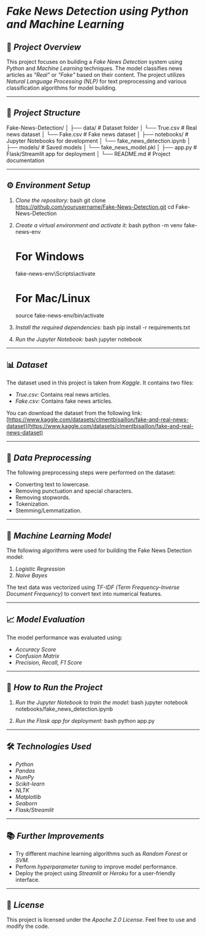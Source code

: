# *Fake News Detection using Python and Machine Learning*

## 📌 *Project Overview*
This project focuses on building a *Fake News Detection* system using *Python* and *Machine Learning* techniques. The model classifies news articles as *"Real"* or *"Fake"* based on their content. The project utilizes *Natural Language Processing (NLP)* for text preprocessing and various classification algorithms for model building.

---

## 📂 *Project Structure*

Fake-News-Detection/
│
├── data/                   # Dataset folder
│   └── True.csv            # Real news dataset
│   └── Fake.csv            # Fake news dataset
│
├── notebooks/              # Jupyter Notebooks for development
│   └── fake_news_detection.ipynb
│
├── models/                 # Saved models
│   └── fake_news_model.pkl
│
├── app.py                  # Flask/Streamlit app for deployment
│
└── README.md               # Project documentation


---

## ⚙ *Environment Setup*

1. *Clone the repository:*
   bash
   git clone https://github.com/yourusername/Fake-News-Detection.git
   cd Fake-News-Detection
   

2. *Create a virtual environment and activate it:*
   bash
   python -m venv fake-news-env
   # For Windows
   fake-news-env\Scripts\activate
   # For Mac/Linux
   source fake-news-env/bin/activate
   

3. *Install the required dependencies:*
   bash
   pip install -r requirements.txt
   

4. *Run the Jupyter Notebook:*
   bash
   jupyter notebook
   

---

## 📊 *Dataset*
The dataset used in this project is taken from *Kaggle*. It contains two files:
- *True.csv:* Contains real news articles.
- *Fake.csv:* Contains fake news articles.

You can download the dataset from the following link:
[https://www.kaggle.com/datasets/clmentbisaillon/fake-and-real-news-dataset](https://www.kaggle.com/datasets/clmentbisaillon/fake-and-real-news-dataset)

---

## 🔄 *Data Preprocessing*
The following preprocessing steps were performed on the dataset:
- Converting text to lowercase.
- Removing punctuation and special characters.
- Removing stopwords.
- Tokenization.
- Stemming/Lemmatization.

---

## 🤖 *Machine Learning Model*
The following algorithms were used for building the Fake News Detection model:
1. *Logistic Regression*
2. *Naive Bayes*

The text data was vectorized using *TF-IDF (Term Frequency-Inverse Document Frequency)* to convert text into numerical features.

---

## 📈 *Model Evaluation*
The model performance was evaluated using:
- *Accuracy Score*
- *Confusion Matrix*
- *Precision, Recall, F1 Score*

---

## 🚀 *How to Run the Project*

1. *Run the Jupyter Notebook to train the model:*
   bash
   jupyter notebook notebooks/fake_news_detection.ipynb
   

2. *Run the Flask app for deployment:*
   bash
   python app.py
   

---

## 🛠 *Technologies Used*
- *Python*
- *Pandas*
- *NumPy*
- *Scikit-learn*
- *NLTK*
- *Matplotlib*
- *Seaborn*
- *Flask/Streamlit*

---

## 📚 *Further Improvements*
- Try different machine learning algorithms such as *Random Forest* or *SVM*.
- Perform *hyperparameter tuning* to improve model performance.
- Deploy the project using *Streamlit* or *Heroku* for a user-friendly interface.

---

## 📜 *License*
This project is licensed under the *Apache 2.0 License*. Feel free to use and modify the code.
